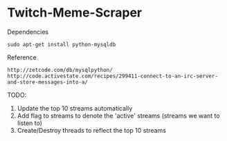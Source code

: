 # Twitch-Meme-Scraper
Dependencies
```
sudo apt-get install python-mysqldb
```

Reference
```
http://zetcode.com/db/mysqlpython/
http://code.activestate.com/recipes/299411-connect-to-an-irc-server-and-store-messages-into-a/
```

TODO: 
  1. Update the top 10 streams automatically
  2. Add flag to streams to denote the 'active' streams (streams we want to listen to)
  3. Create/Destroy threads to reflect the top 10 streams


